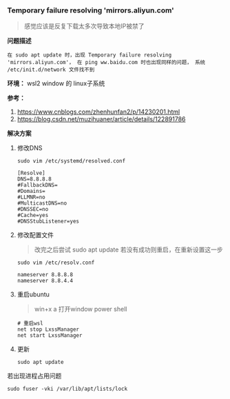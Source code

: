 ### Temporary failure resolving 'mirrors.aliyun.com'

> 感觉应该是反复下载太多次导致本地IP被禁了

**问题描述**

```shell
在 sudo apt update 时，出现 Temporary failure resolving 'mirrors.aliyun.com'， 在 ping ww.baidu.com 时也出现同样的问题， 系统 /etc/init.d/network 文件找不到
```

**环境：** wsl2 window 的 linux子系统

**参考：**

1. https://www.cnblogs.com/zhenhunfan2/p/14230201.html
2. https://blog.csdn.net/muzihuaner/article/details/122891786

**解决方案**

1. 修改DNS

   ```shell
   sudo vim /etc/systemd/resolved.conf
   
   [Resolve]
   DNS=8.8.8.8
   #FallbackDNS=
   #Domains=
   #LLMNR=no
   #MulticastDNS=no
   #DNSSEC=no
   #Cache=yes
   #DNSStubListener=yes
   ```

2. 修改配置文件

   > 改完之后尝试 sudo apt update 若没有成功则重启，在重新设置这一步

   ```shell
   sudo vim /etc/resolv.conf 
   
   nameserver 8.8.8.8
   nameserver 8.8.4.4
   ```

3. 重启ubuntu

   > win+x a  打开window power shell

   ```shell
   # 重启wsl
   net stop LxssManager
   net start LxssManager
   ```

4. 更新

   ```sehll
   sudo apt update
   ```


若出现进程占用问题

```shell
sudo fuser -vki /var/lib/apt/lists/lock
```









